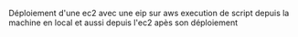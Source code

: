Déploiement d'une ec2 avec une eip sur aws
execution de script  depuis la machine en local et aussi depuis l'ec2 apès son déploiement



